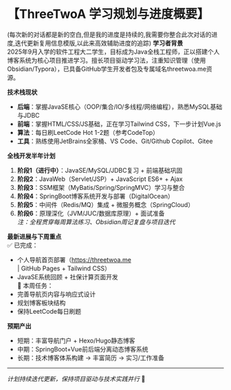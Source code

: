 # 【ThreeTwoA 学习规划与进度概要】
(每次新的对话都是新的空白,但是我的进度是持续的,我需要你整合此次对话的进度,迭代更新复用信息模版,以此来高效辅助进度的追踪)
**学习者背景**  
2025年9月入学的软件工程大二学生，目标成为Java全栈工程师，正以搭建个人博客系统为核心项目推进学习。擅长项目驱动学习法，注重知识管理（使用Obsidian/Typora），已具备GitHub学生开发者包及专属域名threetwoa.me资源。

**技术栈现状**  
- **后端**：掌握JavaSE核心（OOP/集合/IO/多线程/网络编程），熟悉MySQL基础与JDBC  
- **前端**：掌握HTML/CSS/JS基础，正在学习Tailwind CSS，下一步计划Vue.js  
- **算法**：每日刷LeetCode Hot 1-2题（参考CodeTop）  
- **工具**：熟练使用JetBrains全家桶、VS Code、Git/Github Copilot、Gitee  

**全栈开发半年计划**  
1. **阶段1（进行中）**：JavaSE/MySQL/JDBC复习 + 前端基础巩固  
2. **阶段2**：JavaWeb（Servlet/JSP）+ JavaScript ES6+ + Ajax  
3. **阶段3**：SSM框架（MyBatis/Spring/SpringMVC）学习与整合  
4. **阶段4**：SpringBoot博客系统开发与部署（DigitalOcean）  
5. **阶段5**：中间件（Redis/MQ）集成 + 微服务概念（SpringCloud）  
6. **阶段6**：原理深化（JVM/JUC/数据库原理）+ 面试准备  
*注：全程贯穿每周算法练习、Obsidian周记复盘与项目迭代*

**最新进展与下周重点**  
✅ 已完成：  
- 个人导航首页部署（https://threetwoa.me | GitHub Pages + Tailwind CSS）  
- JavaSE系统回顾 + 社保计算页面开发  
📌 本周任务：  
- 完善导航页内容与响应式设计  
- 规划博客板块结构  
- 保持LeetCode每日刷题  

**预期产出**  
- 短期：丰富导航门户 + Hexo/Hugo静态博客  
- 中期：SpringBoot+Vue前后端分离动态博客系统  
- 长期：技术博客体系构建 → 丰富简历 → 实习/工作准备  

--- 
*计划持续迭代更新，保持项目驱动与技术实践并行* 🚀

